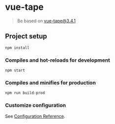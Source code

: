 # vue-tape
> Be based on vue-tape@3.4.1

## Project setup
```
npm install
```

### Compiles and hot-reloads for development
```
npm start
```

### Compiles and minifies for production
```
npm run build-prod
```

### Customize configuration
See [Configuration Reference](https://cli.vuejs.org/config/).